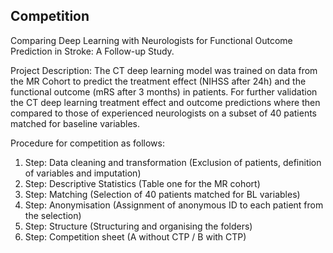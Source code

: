 ## Competition

Comparing Deep Learning with Neurologists for Functional Outcome Prediction in Stroke: A Follow-up Study.

Project Description: 
The CT deep learning model was trained on data from the MR Cohort to predict the treatment effect (NIHSS after 24h) and the functional outcome (mRS after 3 months) in patients. For further validation the CT deep learning treatment effect and outcome predictions where then compared to those of experienced neurologists on a subset of 40 patients matched for baseline variables.

Procedure for competition as follows:

1. Step: Data cleaning and transformation (Exclusion of patients, definition of variables and imputation)
2. Step: Descriptive Statistics (Table one for the MR cohort)
3. Step: Matching (Selection of 40 patients matched for BL variables)
4. Step: Anonymisation (Assignment of anonymous ID to each patient from the selection)
5. Step: Structure (Structuring and organising the folders)
6. Step: Competition sheet (A without CTP / B with CTP)

